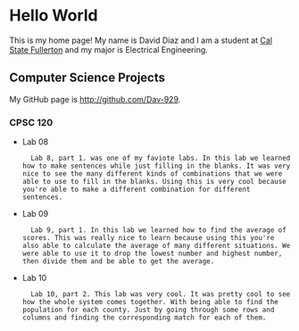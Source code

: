 # Hello World
This is my home page! My name is David Diaz and I am a student at [Cal State Fullerton](http://www.fullerton.edu/) and my major is Electrical Engineering.

## Computer Science Projects

My GitHub page is http://github.com/Dav-929.


### CPSC 120

* Lab 08
        
        Lab 8, part 1. was one of my faviote labs. In this lab we learned how to make sentences while just filling in the blanks. It was very nice to see the many different kinds of combinations that we were able to use to fill in the blanks. Using this is very cool because you're able to make a different combination for different sentences.

* Lab 09
       
        Lab 9, part 1. In this lab we learned how to find the average of scores. This was really nice to learn because using this you're also able to calculate the average of many different situations. We were able to use it to drop the lowest number and highest number, then divide them and be able to get the average. 

* Lab 10
        
        Lab 10, part 2. This lab was very cool. It was pretty cool to see how the whole system comes together. With being able to find the population for each county. Just by going through some rows and columns and finding the corresponding match for each of them. 